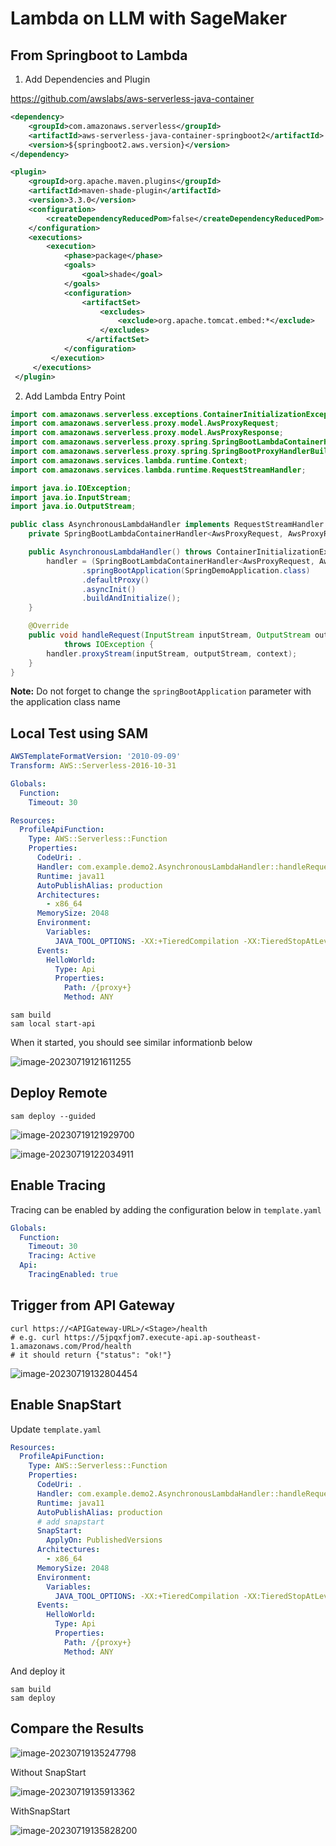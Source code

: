 # Lambda on LLM with SageMaker



## From Springboot to Lambda

1. Add Dependencies and Plugin

https://github.com/awslabs/aws-serverless-java-container

``` xml
<dependency>
    <groupId>com.amazonaws.serverless</groupId>
    <artifactId>aws-serverless-java-container-springboot2</artifactId>
    <version>${springboot2.aws.version}</version>
</dependency>
```

```xml
<plugin>
    <groupId>org.apache.maven.plugins</groupId>
    <artifactId>maven-shade-plugin</artifactId>
    <version>3.3.0</version>
    <configuration>
        <createDependencyReducedPom>false</createDependencyReducedPom>
    </configuration>
    <executions>
        <execution>
            <phase>package</phase>
            <goals>
                <goal>shade</goal>
            </goals>
            <configuration>
                <artifactSet>
                    <excludes>
                        <exclude>org.apache.tomcat.embed:*</exclude>
                    </excludes>
                 </artifactSet>
            </configuration>
         </execution>
     </executions>
 </plugin>
```

2. Add Lambda Entry Point

``` java
import com.amazonaws.serverless.exceptions.ContainerInitializationException;
import com.amazonaws.serverless.proxy.model.AwsProxyRequest;
import com.amazonaws.serverless.proxy.model.AwsProxyResponse;
import com.amazonaws.serverless.proxy.spring.SpringBootLambdaContainerHandler;
import com.amazonaws.serverless.proxy.spring.SpringBootProxyHandlerBuilder;
import com.amazonaws.services.lambda.runtime.Context;
import com.amazonaws.services.lambda.runtime.RequestStreamHandler;

import java.io.IOException;
import java.io.InputStream;
import java.io.OutputStream;

public class AsynchronousLambdaHandler implements RequestStreamHandler {
    private SpringBootLambdaContainerHandler<AwsProxyRequest, AwsProxyResponse> handler;

    public AsynchronousLambdaHandler() throws ContainerInitializationException {
        handler = (SpringBootLambdaContainerHandler<AwsProxyRequest, AwsProxyResponse>) new SpringBootProxyHandlerBuilder()
                .springBootApplication(SpringDemoApplication.class)
                .defaultProxy()
                .asyncInit()
                .buildAndInitialize();
    }

    @Override
    public void handleRequest(InputStream inputStream, OutputStream outputStream, Context context)
            throws IOException {
        handler.proxyStream(inputStream, outputStream, context);
    }
}
```

**Note:** Do not forget to change the `springBootApplication` parameter with the application class name



## Local Test using SAM

```yaml
AWSTemplateFormatVersion: '2010-09-09'
Transform: AWS::Serverless-2016-10-31

Globals:
  Function:
    Timeout: 30

Resources:
  ProfileApiFunction:
    Type: AWS::Serverless::Function
    Properties:
      CodeUri: .
      Handler: com.example.demo2.AsynchronousLambdaHandler::handleRequest
      Runtime: java11
      AutoPublishAlias: production
      Architectures:
        - x86_64
      MemorySize: 2048
      Environment:
        Variables:
          JAVA_TOOL_OPTIONS: -XX:+TieredCompilation -XX:TieredStopAtLevel=1
      Events:
        HelloWorld:
          Type: Api
          Properties:
            Path: /{proxy+}
            Method: ANY
```

``` shell
sam build
sam local start-api
```

When it started, you should see similar informationb below

![image-20230719121611255](./screenshots/lambda-local-start.png)



## Deploy Remote



```shell
sam deploy --guided
```

![image-20230719121929700](./screenshots/sam-deploy-options.png)

![image-20230719122034911](./screenshots/sam-deploy-cloudformation.png)



## Enable Tracing

Tracing can be enabled by adding the configuration below in `template.yaml`

```yaml
Globals:
  Function:
    Timeout: 30
    Tracing: Active
  Api:
    TracingEnabled: true
```



## Trigger from API Gateway

```shell
curl https://<APIGateway-URL>/<Stage>/health
# e.g. curl https://5jpqxfjom7.execute-api.ap-southeast-1.amazonaws.com/Prod/health
# it should return {"status": "ok!"}
```

![image-20230719132804454](./screenshots/api-gateway-info.png)

## Enable SnapStart

Update `template.yaml`

``` yaml #9-10
Resources:
  ProfileApiFunction:
    Type: AWS::Serverless::Function
    Properties:
      CodeUri: .
      Handler: com.example.demo2.AsynchronousLambdaHandler::handleRequest
      Runtime: java11
      AutoPublishAlias: production
      # add snapstart
      SnapStart:
        ApplyOn: PublishedVersions
      Architectures:
        - x86_64
      MemorySize: 2048
      Environment:
        Variables:
          JAVA_TOOL_OPTIONS: -XX:+TieredCompilation -XX:TieredStopAtLevel=1
      Events:
        HelloWorld:
          Type: Api
          Properties:
            Path: /{proxy+}
            Method: ANY
```

And deploy it

``` shell
sam build
sam deploy
```

## Compare the Results

![image-20230719135247798](./screenshots/x-ray-results.png)

Without SnapStart

![image-20230719135913362](./screenshots/without-snapstart-log.png)

WithSnapStart

![image-20230719135828200](./screenshots/snapstart-log.png)

